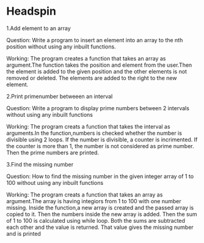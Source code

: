 # Headspin
1.Add element to an array

Question:
Write a program to insert an element into an array to the nth position without using any inbuilt functions.

Working:
The program creates a function that takes an array as argument.The function takes the position and element
from the user.Then the element is added to the given position and the other elements is not removed or deleted.
The elements are added to the right to the new element.

2.Print primenumber betweeen an interval

Question: 
Write a program to display prime numbers between 2 intervals without using any inbuilt functions

Working:
The program creats a function that takes the interval as arguments.In the function,numbers is checked whether the number is divisible using 2 loops.
If the number is divisible, a counter is incrimented. If the counter is more than 1, the number is not considered as prime number.
Then the prime numbers are printed.

3.Find the missing number

Question: 
How to find the missing number in the given integer array of 1 to 100 without using any inbuilt functions

Working:
The program creats a function that takes an array as argument.The array is having integiors from 1 to 100 with one number missing.
Inside the function,a new array is created and the passed array is copied to it. Then the numbers inside the new array is added.
Then the sum of 1 to 100 is calculated using while loop. Both the sums are subtracted each other and the value is returned.
That value gives the missing number and is printed 

